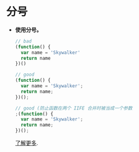 # 分号

- **使用分号。**

  ```javascript
  // bad
  (function() {
    var name = 'Skywalker'
    return name
  })()

  // good
  (function() {
    var name = 'Skywalker';
    return name;
  })();

  // good (防止函数在两个 IIFE 合并时被当成一个参数
  ;(function() {
    var name = 'Skywalker';
    return name;
  })();
  ```

  [了解更多](http://stackoverflow.com/a/7365214/1712802).
